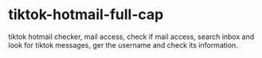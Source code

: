 # tiktok-hotmail-full-cap
tiktok hotmail checker, mail access, check if mail access, search inbox and look for tiktok messages, ger the username and check its information.
